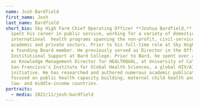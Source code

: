 ```yaml
---
name: Josh Bardfield
first_name: Josh
last_name: Bardfield
short_bio: Sky High Farm Chief Operating Officer **Joshua Bardfield,** MPH, has
  spent his career in public service, working for a variety of domestic and
  international  health programs spanning the non-profit, civil-service,
  academic and private sectors. Prior to his full-time role at Sky High, he was
  a founding Board member. He previously served as Director in the Office of
  Institutional Support at Bard College. Prior to Bard, he spent over a decade
  as Knowledge Management Director for HEALTHQUAL, at University of California
  San Francisco's Institute for Global Health Sciences, a global HIV/AIDS
  initiative. He has researched and authored numerous academic publications
  focused on public health capacity building, maternal child health and HIV in
  low- and middle-income countries.
portraits:
  - media: 2022/11/josh-bardfield
---
```

